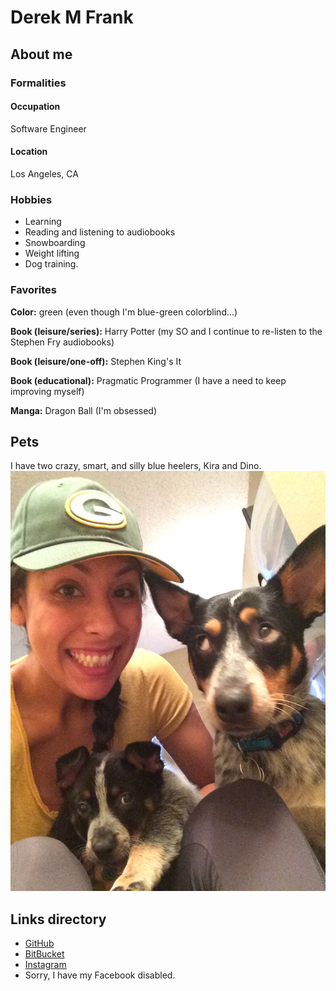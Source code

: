 # Derek M Frank

## About me

### Formalities
#### Occupation
Software Engineer

#### Location
Los Angeles, CA

### Hobbies
* Learning
* Reading and listening to audiobooks
* Snowboarding
* Weight lifting
* Dog training.

### Favorites
**Color:** green (even though I'm blue-green colorblind...)

**Book (leisure/series):** Harry Potter (my SO and I continue to re-listen to the Stephen Fry audiobooks)

**Book (leisure/one-off):** Stephen King's It

**Book (educational):** Pragmatic Programmer (I have a need to keep improving myself)

**Manga:** Dragon Ball (I'm obsessed)

## Pets
I have two crazy, smart, and silly blue heelers, Kira and Dino.
![kira rolling eyes at dee and dino](/img/pet/kira-rolling-eyes-dee-and-dino.jpeg)

## Links directory
* [GitHub](https://github.com/defrank)
* [BitBucket](https://bitbucket.com/deerex)
* [Instagram](https://www.instagram.com/__dmf__)
* Sorry, I have my Facebook disabled.
